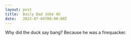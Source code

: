 ```yaml
---
layout: post
title:  Daily Dad Joke 4U
date:   2022-07-04T00:00:00Z
---
```

Why did the duck say bang? Because he was a firequacker.
